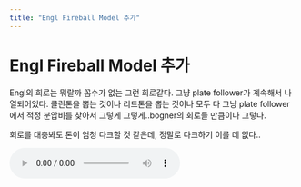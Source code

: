 ```yaml
---
title: "Engl Fireball Model 추가"
---
```

# Engl Fireball Model 추가


Engl의 회로는 뭐랄까 꼼수가 없는 그런 회로같다. 그냥 plate follower가 계속해서 나열되어있다. 클린톤을 뽑는 것이나 리드톤을 뽑는 것이나 모두 다 그냥 plate follower에서 적정 분압비를 찾아서 그렇게 그렇게..bogner의 회로들 만큼이나 그렇다. 




회로를 대충봐도 톤이 엄청 다크할 것 같은데, 정말로 다크하기 이를 데 없다..




![audio](66800cee440608238a3eaf953740eb6b.mp3)









